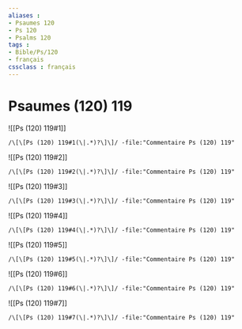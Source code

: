 ```yaml
---
aliases : 
- Psaumes 120
- Ps 120
- Psalms 120
tags : 
- Bible/Ps/120
- français
cssclass : français
---
```


# Psaumes (120) 119

![[Ps (120) 119#1]]

```query
/\[\[Ps (120) 119#1(\|.*)?\]\]/ -file:"Commentaire Ps (120) 119"
```

![[Ps (120) 119#2]]

```query
/\[\[Ps (120) 119#2(\|.*)?\]\]/ -file:"Commentaire Ps (120) 119"
```

![[Ps (120) 119#3]]

```query
/\[\[Ps (120) 119#3(\|.*)?\]\]/ -file:"Commentaire Ps (120) 119"
```

![[Ps (120) 119#4]]

```query
/\[\[Ps (120) 119#4(\|.*)?\]\]/ -file:"Commentaire Ps (120) 119"
```

![[Ps (120) 119#5]]

```query
/\[\[Ps (120) 119#5(\|.*)?\]\]/ -file:"Commentaire Ps (120) 119"
```

![[Ps (120) 119#6]]

```query
/\[\[Ps (120) 119#6(\|.*)?\]\]/ -file:"Commentaire Ps (120) 119"
```

![[Ps (120) 119#7]]

```query
/\[\[Ps (120) 119#7(\|.*)?\]\]/ -file:"Commentaire Ps (120) 119"
```

